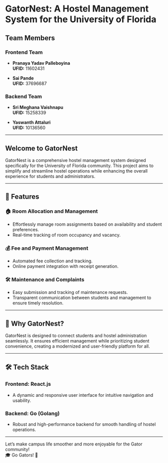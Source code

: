 # GatorNest: A Hostel Management System for the University of Florida

## Team Members
### Frontend Team
- **Pranaya Yadav Palleboyina**  
  **UFID:** 11602431

- **Sai Pande**  
  **UFID:** 37696687

### Backend Team
- **Sri Meghana Vaishnapu**  
  **UFID:** 15258339

- **Yaswanth Attaluri**  
  **UFID:** 10136560



---

## Welcome to GatorNest
GatorNest is a comprehensive hostel management system designed specifically for the University of Florida community. This project aims to simplify and streamline hostel operations while enhancing the overall experience for students and administrators.

---

## 🚀 Features

### 🏠 Room Allocation and Management
- Effortlessly manage room assignments based on availability and student preferences.
- Real-time tracking of room occupancy and vacancy.

### 💰 Fee and Payment Management
- Automated fee collection and tracking.
- Online payment integration with receipt generation.

### 🛠️ Maintenance and Complaints
- Easy submission and tracking of maintenance requests.
- Transparent communication between students and management to ensure timely resolution.

---

## 🎯 Why GatorNest?
GatorNest is designed to connect students and hostel administration seamlessly. It ensures efficient management while prioritizing student convenience, creating a modernized and user-friendly platform for all.

---

## 🛠️ Tech Stack

### Frontend: **React.js**
- A dynamic and responsive user interface for intuitive navigation and usability.

### Backend: **Go (Golang)**
- Robust and high-performance backend for smooth handling of hostel operations.

---

Let’s make campus life smoother and more enjoyable for the Gator community!  
🎓 Go Gators! 🐊
